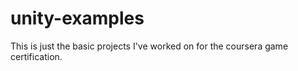 # unity-examples

This is just the basic projects I've worked on for the coursera game certification.
